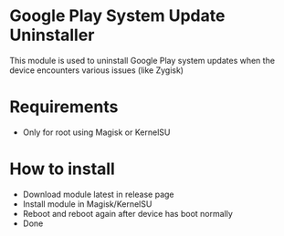 # Google Play System Update Uninstaller

This module is used to uninstall Google Play system updates when the device encounters various issues (like Zygisk)

# Requirements
- Only for root using Magisk or KernelSU

# How to install
- Download module latest in release page
- Install module in Magisk/KernelSU
- Reboot and reboot again after device has boot normally
- Done
